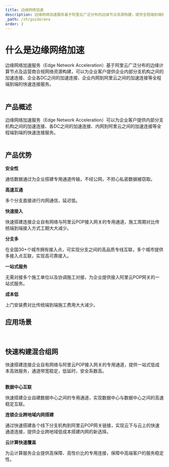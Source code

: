 ```yaml
---
title: 边缘网络加速
description: 边缘网络加速服务基于阿里云广泛分布的边缘节点资源构建，提供全程端到端的快速连接服务。
_path: /zh/guide/ena
order: 2
---
```


# **什么是边缘网络加速**
边缘网络加速服务（Edge Network Acceleration）基于阿里云广泛分布的边缘计算节点及运营商合规网络资源构建，可以为企业客户提供企业内部分支机构之间的加速连接、企业各DC之间的加速连接、企业内网到阿里云之间的加速连接等全程端到端的快速连接服务。
<br><br>
## **产品概述**
边缘网络加速服务（Edge Network Acceleration）可以为企业客户提供内部分支机构之间的加速连接、各DC之间的加速连接、内网到阿里云之间的加速连接等全程端到端的快速连接服务。
<br><br>
## **产品优势**

**安全性**

通信数据通过为企业搭建专用通道传输，不经公网，不担心私密数据被窃取。

**高速互通**

多个分支直接进行内网通信，延迟低。

**快速接入**

快速搭建连接企业自有网络与阿里云POP接入网关的专用通道，施工周期对比传统端到端接入方式工期大大减少。

**分支多**

在全国30+个城市拥有接入点，可实现分支之间的高品质专线互联，多个城市提供多接入点互联，实现高可靠接入。

**一站式服务**

无需对接多个施工单位以及协调施工对接，为企业提供接入阿里云POP网关的一站式服务。

**成本低**

上门安装费对比传统端到端施工费用大大减少。
## **应用场景**

<br>

## **快速构建混合组网**

快速搭建连接企业自有网络与阿里云POP接入网关的专用通道，提供一站式低成本高效服务，通道带宽稳定，低延时，安全系数高。
<br><br>

**数据中心互联**

快速搭建企业自建数据中心之间的专用通道，实现数据中心与数据中心之间的高速稳定互联。

**连锁企业跨地域内网搭建**

通过快速搭建各个线下分支机构到阿里云POP网关链接，实现云下与云上的快速通道连接，提供企业跨地域低成本搭建内网的新选择。

**云计算快速覆盖**

为云计算服务企业提供高保障、高性价比的专用连接，保障中高端客户的服务稳定性。

